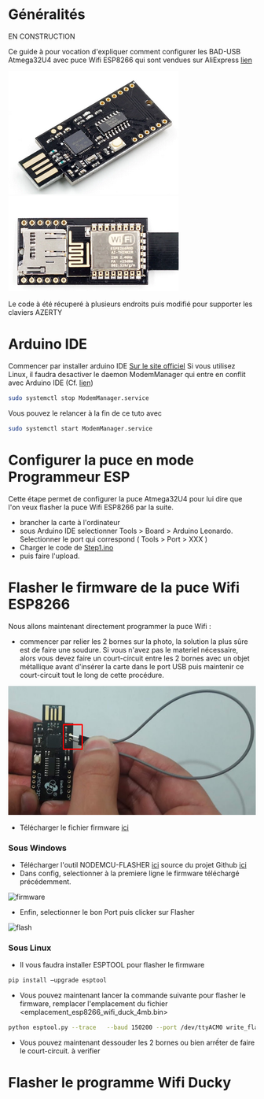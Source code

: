 # Généralités

EN CONSTRUCTION

Ce guide à pour vocation d'expliquer comment configurer les BAD-USB Atmega32U4 avec puce Wifi ESP8266 qui sont vendues sur AliExpress [lien](https://fr.aliexpress.com/item/32946940424.html)

![BAD-USB_front](https://raw.githubusercontent.com/sebastienPoussard/BADUSB_Atmega32U4_ESP8266_FR/master/img/badusb_front.png)
![BAD-USB_back](https://raw.githubusercontent.com/sebastienPoussard/BADUSB_Atmega32U4_ESP8266_FR/master/img/badusb_back.png)

Le code à été récuperé à plusieurs endroits puis modifié pour supporter les claviers AZERTY

# Arduino IDE
Commencer par installer arduino IDE [Sur le site officiel](https://www.arduino.cc/en/main/software)
Si vous utilisez Linux, il faudra desactiver le daemon ModemManager qui entre en conflit avec Arduino IDE (Cf. [lien](https://forum.sparkfun.com/viewtopic.php?t=46710))
```Bash
sudo systemctl stop ModemManager.service
```
Vous pouvez le relancer à la fin de ce tuto avec  
```Bash
sudo systemctl start ModemManager.service
```

# Configurer la puce en mode Programmeur ESP
Cette étape permet de configurer la puce Atmega32U4 pour lui dire que l'on veux flasher la puce Wifi ESP8266 par la suite.
- brancher la carte à l'ordinateur
- sous Arduino IDE selectionner Tools > Board > Arduino Leonardo. Selectionner le port qui correspond ( Tools > Port > XXX )
- Charger le code de [Step1.ino](https://github.com/sebastienPoussard/BADUSB_Atmega32U4_ESP8266_FR/blob/master/fichiers/step1.ino)
- puis faire l'upload.

# Flasher le firmware de la puce Wifi ESP8266
Nous allons maintenant directement programmer la puce Wifi :
- commencer par relier les 2 bornes sur la photo, la solution la plus sûre est de faire une soudure. Si vous n'avez pas le materiel nécessaire, alors vous devez faire un court-circuit entre les 2 bornes avec un objet métallique avant d'insérer la carte dans le port USB puis maintenir ce court-circuit tout le long de cette procédure.

![shunt](https://raw.githubusercontent.com/sebastienPoussard/BADUSB_Atmega32U4_ESP8266_FR/master/img/shunt.png)

- Télécharger le fichier firmware [ici](https://github.com/sebastienPoussard/BADUSB_Atmega32U4_ESP8266_FR/raw/master/fichiers/esp8266_wifi_duck_4mb.bin)

### Sous Windows
- Télécharger l'outil NODEMCU-FLASHER [ici](https://github.com/nodemcu/nodemcu-flasher/archive/master.zip)
source du projet Github [ici](https://github.com/nodemcu/nodemcu-flasher)
- Dans config, selectionner à la premiere ligne le firmware téléchargé précédemment.

![firmware](https://github.com/nodemcu/nodemcu-flasher/raw/master/Resources/Images/NodeMCU-Flasher-Setting.png)

- Enfin, selectionner le bon Port puis clicker sur Flasher

![flash](https://raw.githubusercontent.com/nodemcu/nodemcu-flasher/master/Resources/Images/NodeMCU-Flasher-Begin.png)



### Sous Linux

- Il vous faudra installer ESPTOOL pour flasher le firmware 
```Bash
pip install –upgrade esptool
```
- Vous pouvez maintenant lancer la commande suivante pour flasher le firmware, remplacer l'emplacement du fichier <emplacement_esp8266_wifi_duck_4mb.bin>  
```Bash
python esptool.py --trace   --baud 150200 --port /dev/ttyACM0 write_flash 0x00000 <emplacement_esp8266_wifi_duck_4mb.bin> --flash_size 4MB --flash_mode dio --flash_freq 40m
```
- Vous pouvez maintenant dessouder les 2 bornes ou bien arrếter de faire le court-circuit.
à verifier

# Flasher le programme Wifi Ducky


